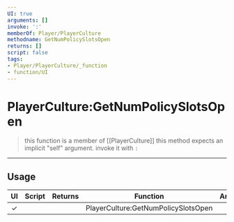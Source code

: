 ```yaml
---
UI: true
arguments: []
invoke: ':'
memberOf: Player/PlayerCulture
methodname: GetNumPolicySlotsOpen
returns: []
script: false
tags:
- Player/PlayerCulture/_function
- function/UI
---
```

# PlayerCulture:GetNumPolicySlotsOpen
> this function is a member of [[PlayerCulture]]
> this method expects an implicit "self" argument. invoke it with `:`
-----
## Usage
|  UI | Script | Returns | Function | Arguments |
|:---:|:------:|-------:|:--------:|:---------|
|✓| ||PlayerCulture:GetNumPolicySlotsOpen||
